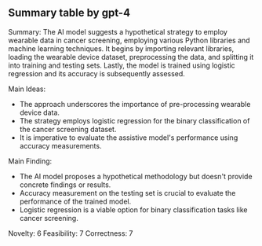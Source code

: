## Summary table by gpt-4
Summary: 
The AI model suggests a hypothetical strategy to employ wearable data in cancer screening, employing various Python libraries and machine learning techniques. It begins by importing relevant libraries, loading the wearable device dataset, preprocessing the data, and splitting it into training and testing sets. Lastly, the model is trained using logistic regression and its accuracy is subsequently assessed.

Main Ideas: 
- The approach underscores the importance of pre-processing wearable device data.
- The strategy employs logistic regression for the binary classification of the cancer screening dataset.
- It is imperative to evaluate the assistive model's performance using accuracy measurements.

Main Finding: 
- The AI model proposes a hypothetical methodology but doesn't provide concrete findings or results.
- Accuracy measurement on the testing set is crucial to evaluate the performance of the trained model.
- Logistic regression is a viable option for binary classification tasks like cancer screening.

Novelty: 6
Feasibility: 7
Correctness: 7